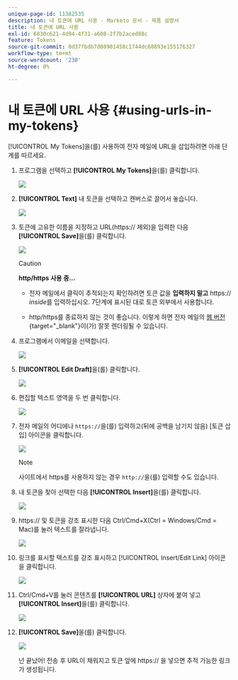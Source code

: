 ```yaml
---
unique-page-id: 11382535
description: 내 토큰에 URL 사용 - Marketo 문서 - 제품 설명서
title: 내 토큰에 URL 사용
exl-id: 6830c621-4d94-4f31-a608-2f7b2aced88c
feature: Tokens
source-git-commit: 0d37fbdb7d08901458c1744dc68893e155176327
workflow-type: tm+mt
source-wordcount: '238'
ht-degree: 0%

---
```


# 내 토큰에 URL 사용 {#using-urls-in-my-tokens}

[!UICONTROL My Tokens]을(를) 사용하여 전자 메일에 URL을 삽입하려면 아래 단계를 따르세요.

1. 프로그램을 선택하고 **[!UICONTROL My Tokens]**&#x200B;을(를) 클릭합니다.

   ![](assets/one-4.png)

1. **[!UICONTROL Text]** 내 토큰을 선택하고 캔버스로 끌어서 놓습니다.

   ![](assets/two-4.png)

1. 토큰에 고유한 이름을 지정하고 URL(https:// 제외)을 입력한 다음 **[!UICONTROL Save]**&#x200B;을(를) 클릭합니다.

   ![](assets/three-4.png)

   >[!CAUTION]
   >
   >**http/https 사용 중...**
   >
   >* 전자 메일에서 클릭이 추적되는지 확인하려면 토큰 값을 **입력하지 말고** https:// _inside_&#x200B;를 입력하십시오. 7단계에 표시된 대로 토큰 외부에서 사용합니다.
   >
   >* http/https를 종료하지 않는 것이 좋습니다. 이렇게 하면 전자 메일의 [웹 버전](/help/marketo/product-docs/email-marketing/general/functions-in-the-editor/add-a-view-as-web-page-link-to-an-email.md){target="_blank"}이(가) 잘못 렌더링될 수 있습니다.

1. 프로그램에서 이메일을 선택합니다.

   ![](assets/four-3.png)

1. **[!UICONTROL Edit Draft]**&#x200B;을(를) 클릭합니다.

   ![](assets/five-3.png)

1. 편집할 텍스트 영역을 두 번 클릭합니다.

   ![](assets/six-1.png)

1. 전자 메일의 어디에나 `https://`을(를) 입력하고(뒤에 공백을 남기지 않음) [토큰 삽입] 아이콘을 클릭합니다.

   ![](assets/seven.png)

   >[!NOTE]
   >
   >사이트에서 https를 사용하지 않는 경우 `http://`을(를) 입력할 수도 있습니다.

1. 내 토큰을 찾아 선택한 다음 **[!UICONTROL Insert]**&#x200B;을(를) 클릭합니다.

   ![](assets/eight.png)

1. https:// 및 토큰을 강조 표시한 다음 Ctrl/Cmd+X(Ctrl = Windows/Cmd = Mac)를 눌러 텍스트를 잘라냅니다.

   ![](assets/nine.png)

1. 링크를 표시할 텍스트를 강조 표시하고 [!UICONTROL Insert/Edit Link] 아이콘을 클릭합니다.

   ![](assets/ten.png)

1. Ctrl/Cmd+V를 눌러 콘텐츠를 **[!UICONTROL URL]** 상자에 붙여 넣고 **[!UICONTROL Insert]**&#x200B;을(를) 클릭합니다.

   ![](assets/eleven.png)

1. **[!UICONTROL Save]**&#x200B;을(를) 클릭합니다.

   ![](assets/twelve.png)

   넌 끝났어! 전송 후 URL이 채워지고 토큰 앞에 https:// 을 넣으면 추적 가능한 링크가 생성됩니다.

